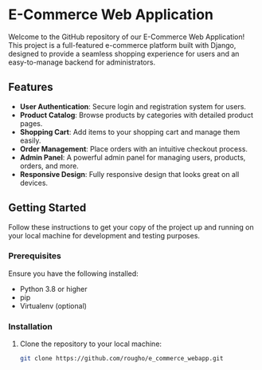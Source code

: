 # E-Commerce Web Application

Welcome to the GitHub repository of our E-Commerce Web Application! This project is a full-featured e-commerce platform built with Django, designed to provide a seamless shopping experience for users and an easy-to-manage backend for administrators.

## Features

- **User Authentication**: Secure login and registration system for users.
- **Product Catalog**: Browse products by categories with detailed product pages.
- **Shopping Cart**: Add items to your shopping cart and manage them easily.
- **Order Management**: Place orders with an intuitive checkout process.
- **Admin Panel**: A powerful admin panel for managing users, products, orders, and more.
- **Responsive Design**: Fully responsive design that looks great on all devices.

## Getting Started

Follow these instructions to get your copy of the project up and running on your local machine for development and testing purposes.

### Prerequisites

Ensure you have the following installed:

- Python 3.8 or higher
- pip
- Virtualenv (optional)

### Installation

1. Clone the repository to your local machine:

   ```sh
   git clone https://github.com/rougho/e_commerce_webapp.git